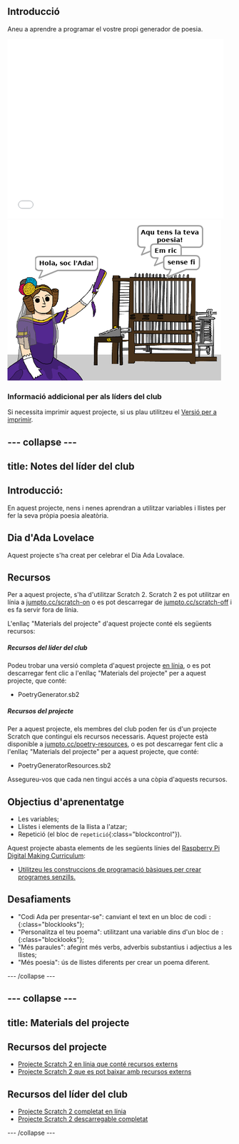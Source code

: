 ## Introducció

Aneu a aprendre a programar el vostre propi generador de poesia.

<div class="scratch-preview">
  <iframe allowtransparency="true" width="485" height="402" src="//scratch.mit.edu/projects/embed/228167153/?autostart=false" frameborder="0"></iframe>
  <img src="images/poetry-final.png">
</div>

### Informació addicional per als líders del club

Si necessita imprimir aquest projecte, si us plau utilitzeu el [Versió per a imprimir](https://projects.raspberrypi.org/ca-ES/projects/poetry-generator/print).

--- collapse ---
---
title: Notes del líder del club
---
## Introducció:

En aquest projecte, nens i nenes aprendran a utilitzar variables i llistes per fer la seva pròpia poesia aleatòria.

## Dia d'Ada Lovelace

Aquest projecte s'ha creat per celebrar el Dia Ada Lovalace. 

## Recursos

Per a aquest projecte, s'ha d'utilitzar Scratch 2. Scratch 2 es pot utilitzar en línia a [jumpto.cc/scratch-on](http://jumpto.cc/scratch-on) o es pot descarregar de [jumpto.cc/scratch-off](http://jumpto.cc/scratch-off) i es fa servir fora de línia.

L'enllaç "Materials del projecte" d'aquest projecte conté els següents recursos:

##### Recursos del líder del club

Podeu trobar una versió completa d'aquest projecte [en línia](https://scratch.mit.edu/projects/228167153/#editor), o es pot descarregar fent clic a l'enllaç "Materials del projecte" per a aquest projecte, que conté:

* PoetryGenerator.sb2

##### Recursos del projecte

Per a aquest projecte, els membres del club poden fer ús d'un projecte Scratch que contingui els recursos necessaris. Aquest projecte està disponible a [jumpto.cc/poetry-resources](https://scratch.mit.edu/projects/228166907/#editor), o es pot descarregar fent clic a l'enllaç "Materials del projecte" per a aquest projecte, que conté:

* PoetryGeneratorResources.sb2

Assegureu-vos que cada nen tingui accés a una còpia d'aquests recursos.

## Objectius d'aprenentatge

* Les variables;
* Llistes i elements de la llista a l'atzar;
* Repetició (el bloc de `repetició`{:class="blockcontrol"}).

Aquest projecte abasta elements de les següents línies del [Raspberry Pi Digital Making Curriculum](http://rpf.io/curriculum):

* [Utilitzeu les construccions de programació bàsiques per crear programes senzills.](https://www.raspberrypi.org/curriculum/programming/creator)

## Desafiaments

* "Codi Ada per presentar-se": canviant el text en un bloc de codi `:`{:class="blocklooks"};
* "Personalitza el teu poema": utilitzant una variable dins d'un bloc de `:`{:class="blocklooks"};
* "Més paraules": afegint més verbs, adverbis substantius i adjectius a les llistes;
* "Més poesia": ús de llistes diferents per crear un poema diferent.

--- /collapse ---

--- collapse ---
---
title: Materials del projecte
---
## Recursos del projecte

* [Projecte Scratch 2 en línia que conté recursos externs](https://scratch.mit.edu/projects/228166907/#editor)
* [Projecte Scratch 2 que es pot baixar amb recursos externs](resources/PoetryGeneratorResources.sb2)

## Recursos del líder del club

* [Projecte Scratch 2 completat en línia](https://scratch.mit.edu/projects/228167153/#editor)
* [Projecte Scratch 2 descarregable completat](resources/PoetryGenerator.sb2)

--- /collapse ---
